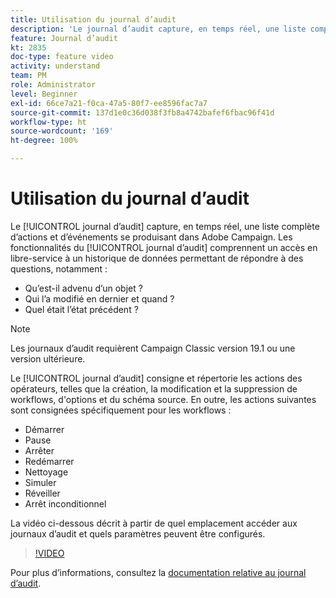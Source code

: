 ```yaml
---
title: Utilisation du journal d’audit
description: 'Le journal d’audit capture, en temps réel, une liste complète d''actions et d’événements se produisant dans Adobe Campaign. '
feature: Journal d’audit
kt: 2835
doc-type: feature video
activity: understand
team: PM
role: Administrator
level: Beginner
exl-id: 66ce7a21-f0ca-47a5-80f7-ee8596fac7a7
source-git-commit: 137d1e0c36d038f3fb8a4742bafef6fbac96f41d
workflow-type: ht
source-wordcount: '169'
ht-degree: 100%

---
```


# Utilisation du journal d’audit

Le [!UICONTROL journal d’audit] capture, en temps réel, une liste complète d’actions et d’événements se produisant dans Adobe Campaign. Les fonctionnalités du [!UICONTROL journal d’audit] comprennent un accès en libre-service à un historique de données permettant de répondre à des questions, notamment :

* Qu’est-il advenu d’un objet ?
* Qui l’a modifié en dernier et quand ?
* Quel était l’état précédent ?

>[!NOTE]
>
>Les journaux d’audit requièrent Campaign Classic version 19.1 ou une version ultérieure.

Le [!UICONTROL journal d’audit] consigne et répertorie les actions des opérateurs, telles que la création, la modification et la suppression de workflows, d&#39;options et du schéma source. En outre, les actions suivantes sont consignées spécifiquement pour les workflows :

* Démarrer
* Pause
* Arrêter
* Redémarrer
* Nettoyage
* Simuler
* Réveiller
* Arrêt inconditionnel

La vidéo ci-dessous décrit à partir de quel emplacement accéder aux journaux d’audit et quels paramètres peuvent être configurés.

>[!VIDEO](https://video.tv.adobe.com/v/27425?quality=12)

Pour plus d’informations, consultez la [documentation relative au journal d’audit](https://docs.adobe.com/content/help/fr-FR/campaign-classic/using/monitoring-campaign-classic/production-procedures/audit-trail.html).
